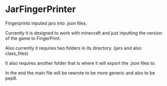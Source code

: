# JarFingerPrinter
Fingerprints inputed jars into .json files.

Currently it is designed to work with minecraft and just inputting the version of the game to FingerPrint.

Also currently it requires two folders in its directory. (jars and also class_files)

It also requires another folder that is where it will export the .json files to.

In the end the main file will be rewrote to be more generic and also to be pep8.
